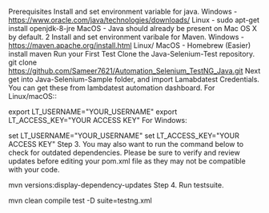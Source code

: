 Prerequisites
Install and set environment variable for java.
Windows - https://www.oracle.com/java/technologies/downloads/
Linux -  sudo apt-get install openjdk-8-jre 
MacOS - Java should already be present on Mac OS X by default. 2 Install and set environment varibale for Maven.
Windows - https://maven.apache.org/install.html
Linux/ MacOS - Homebrew (Easier)
install maven
Run your First Test
Clone the Java-Selenium-Test repository.
git clone https://github.com/Sameer7621/Automation_Selenium_TestNG_Java.git
Next get into Java-Selenium-Sample folder, and import Lamabdatest Credentials. You can get these from lambdatest automation dashboard.
For Linux/macOS::

export LT_USERNAME="YOUR_USERNAME"
export LT_ACCESS_KEY="YOUR ACCESS KEY"
For Windows:

set LT_USERNAME="YOUR_USERNAME"
set LT_ACCESS_KEY="YOUR ACCESS KEY"
Step 3. You may also want to run the command below to check for outdated dependencies. Please be sure to verify and review updates before editing your pom.xml file as they may not be compatible with your code.

 mvn versions:display-dependency-updates
Step 4. Run testsuite.

mvn clean compile test -D suite=testng.xml
